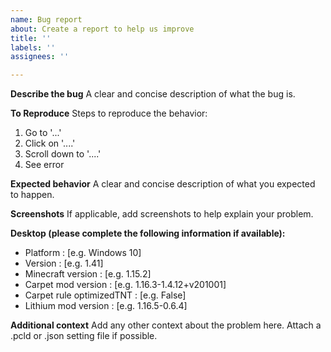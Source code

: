 ```yaml
---
name: Bug report
about: Create a report to help us improve
title: ''
labels: ''
assignees: ''

---
```


**Describe the bug**
A clear and concise description of what the bug is.

**To Reproduce**
Steps to reproduce the behavior:
1. Go to '...'
2. Click on '....'
3. Scroll down to '....'
4. See error

**Expected behavior**
A clear and concise description of what you expected to happen.

**Screenshots**
If applicable, add screenshots to help explain your problem.

**Desktop (please complete the following information if available):**
 - Platform : [e.g. Windows 10]
 - Version : [e.g. 1.41]
 - Minecraft version : [e.g. 1.15.2]
 - Carpet mod version : [e.g. 1.16.3-1.4.12+v201001]
 - Carpet rule optimizedTNT : [e.g. False]
 - Lithium mod version : [e.g. 1.16.5-0.6.4]

**Additional context**
Add any other context about the problem here. Attach a .pcld or .json setting file if possible.
